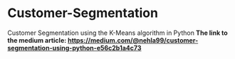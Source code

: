 # Customer-Segmentation
Customer Segmentation using the K-Means algorithm in Python
<b> The link to the medium article: https://medium.com/@nehla99/customer-segmentation-using-python-e56c2b1a4c73 </b>
